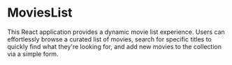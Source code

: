 # MoviesList
This React application provides a dynamic movie list experience. Users can effortlessly browse a curated list of movies, search for specific titles to quickly find what they're looking for, and add new movies to the collection via a simple form.

